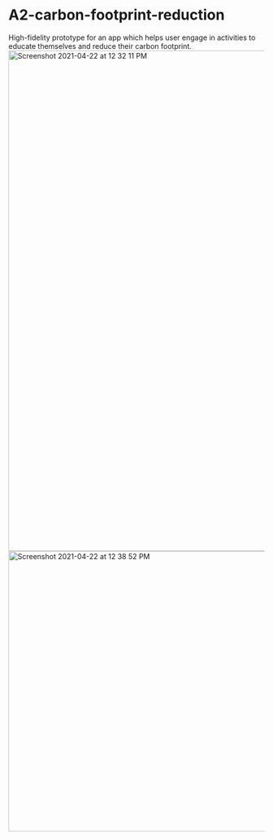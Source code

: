 # A2-carbon-footprint-reduction
High-fidelity prototype for an app which helps user engage in activities to educate themselves and reduce their carbon footprint.
<img width="984" alt="Screenshot 2021-04-22 at 12 32 11 PM" src="https://user-images.githubusercontent.com/5307694/222536168-318ccb32-9fde-4302-ad0a-1c752ea73efd.png">
<img width="551" alt="Screenshot 2021-04-22 at 12 38 52 PM" src="https://user-images.githubusercontent.com/5307694/222536183-468e0311-a146-424b-ae43-4f23b0acaa0a.png">
